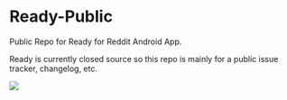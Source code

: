 # Ready-Public
Public Repo for Ready for Reddit Android App.

Ready is currently closed source so this repo is mainly for a public issue tracker, changelog, etc.

![](Ready_v3.0.0.webp)

